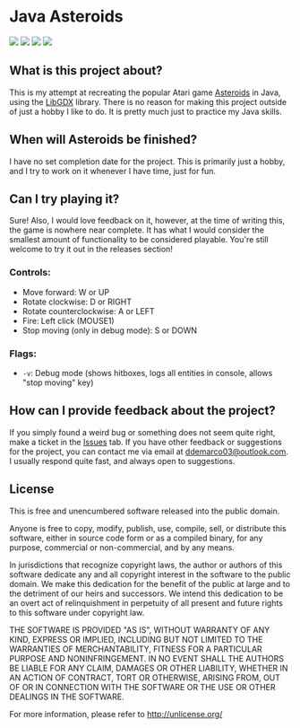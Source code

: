 # Java Asteroids

[![](https://img.shields.io/tokei/lines/github/GybiBite/Asteroids?style=flat-square)](https://github.com/GybiBite/Asteroids/tree/main/core/src/gybibite/asteroids) [ ![](https://img.shields.io/github/license/GybiBite/Asteroids?style=flat-square)](https://unlicense.org/) [ ![](https://img.shields.io/github/downloads/GybiBite/Asteroids/total?style=flat-square)](https://github.com/GybiBite/Asteroids/releases) [ ![](https://img.shields.io/github/last-commit/gybibite/asteroids?style=flat-square)](https://github.com/GybiBite/Asteroids/commits/main)

## What is this project about?

This is my attempt at recreating the popular Atari game [Asteroids](https://en.wikipedia.org/wiki/Asteroids_(video_game)) in Java, using the [LibGDX](https://libgdx.badlogicgames.com/) library. There is no reason for making this project outside of just a hobby I like to do. It is pretty much just to practice my Java skills.

## When will Asteroids be finished?

I have no set completion date for the project. This is primarily just a hobby, and I try to work on it whenever I have time, just for fun.

## Can I try playing it?

Sure! Also, I would love feedback on it, however, at the time of writing this, the game is nowhere near complete. It has what I would consider the smallest amount of functionality to be considered playable. You're still welcome to try it out in the releases section!

### Controls:

*   Move forward: W or UP
*   Rotate clockwise: D or RIGHT
*   Rotate counterclockwise: A or LEFT
*   Fire: Left click (MOUSE1)
*   Stop moving (only in debug mode): S or DOWN

### Flags:

*   `-v`: Debug mode (shows hitboxes, logs all entities in console, allows "stop moving" key)

## How can I provide feedback about the project?

If you simply found a weird bug or something does not seem quite right, make a ticket in the [Issues](https://github.com/GybiBite/Asteroids/issues) tab. If you have other feedback or suggestions for the project, you can contact me via email at [ddemarco03@outlook.com](mailto:ddemarco03@outlook.com). I usually respond quite fast, and always open to suggestions.

## License

This is free and unencumbered software released into the public domain.

Anyone is free to copy, modify, publish, use, compile, sell, or distribute this software, either in source code form or as a compiled binary, for any purpose, commercial or non-commercial, and by any means.

In jurisdictions that recognize copyright laws, the author or authors of this software dedicate any and all copyright interest in the software to the public domain. We make this dedication for the benefit of the public at large and to the detriment of our heirs and successors. We intend this dedication to be an overt act of relinquishment in perpetuity of all present and future rights to this software under copyright law.

THE SOFTWARE IS PROVIDED "AS IS", WITHOUT WARRANTY OF ANY KIND, EXPRESS OR IMPLIED, INCLUDING BUT NOT LIMITED TO THE WARRANTIES OF MERCHANTABILITY, FITNESS FOR A PARTICULAR PURPOSE AND NONINFRINGEMENT. IN NO EVENT SHALL THE AUTHORS BE LIABLE FOR ANY CLAIM, DAMAGES OR OTHER LIABILITY, WHETHER IN AN ACTION OF CONTRACT, TORT OR OTHERWISE, ARISING FROM, OUT OF OR IN CONNECTION WITH THE SOFTWARE OR THE USE OR OTHER DEALINGS IN THE SOFTWARE.

For more information, please refer to <http://unlicense.org/>
